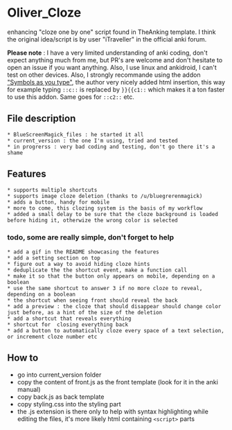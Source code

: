 # Oliver_Cloze
enhancing "cloze one by one" script found in TheAnking template. I think the original idea/script is by user "iTraveller" in the official anki forum.

**Please note** : I have a very limited understanding of anki coding, don't expect anything much from me, but PR's are welcome and don't hesitate to open an issue if you want anything. Also, I use linux and ankidroid, I can't test on other devices. Also, I strongly recommande using the addon ["Symbols as you type"](https://ankiweb.net/shared/info/2040501954), the author very nicely added html insertion, this way for example typing `::c::` is replaced by `}}{{c1::` which makes it a ton faster to use this addon. Same goes for `::c2::` etc.


## File description
    * BlueScreenMagick_files : he started it all
    * current_version : the one I'm using, tried and tested
    * in progrerss : very bad coding and testing, don't go there it's a shame

## Features 
    * supports multiple shortcuts
    * supports image cloze deletion (thanks to /u/bluegrerenmagick)
    * adds a button, handy for mobile
    * more to come, this clozing system is the basis of my workflow
    * added a small delay to be sure that the cloze background is loaded before hiding it, otherwize the wrong color is selected
    
### todo, some are really simple, don't forget to help
    * add a gif in the README showcasing the features
    * add a setting section on top
    * figure out a way to avoid hiding cloze hints
    * deduplicate the the shortcut event, make a function call
    * make it so that the button only appears on mobile, depending on a boolean
    * use the same shortcut to answer 3 if no more cloze to reveal, depending on a boolean
    * the shortcut when seeing front should reveal the back
    * add a preview : the cloze that should disappear should change color just before, as a hint of the size of the deletion
    * add a shortcut that reveals everything
    * shortcut for  closing everything back
    * add a button to automatically cloze every space of a text selection, or increment cloze number etc

## How to
* go into current_version folder
* copy the content of front.js as the front template (look for it in the anki manual)
* copy back.js as back template
* copy styling.css into the styling part
* the .js extension is there only to help with syntax highlighting while editing the files, it's more likely html containing `<script>` parts
